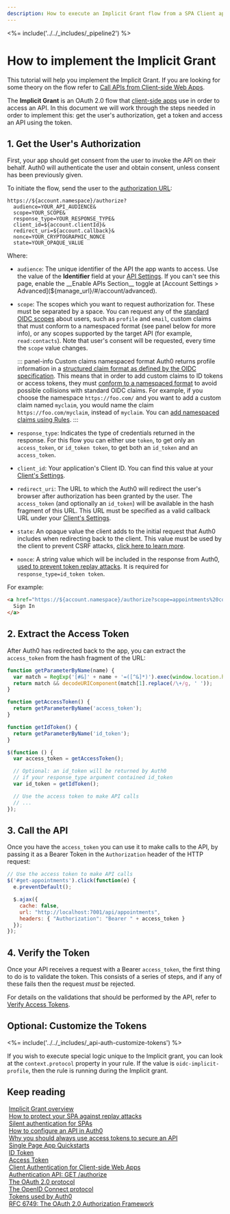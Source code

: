 ```yaml
---
description: How to execute an Implicit Grant flow from a SPA Client application.
---
```


<%= include('../../_includes/_pipeline2') %>

# How to implement the Implicit Grant

<div class="alert alert-info">
  This tutorial will help you implement the Implicit Grant. If you are looking for some theory on the flow refer to <a href="/api-auth/grant/implicit">Call APIs from Client-side Web Apps</a>.
</div>

The __Implicit Grant__ is an OAuth 2.0 flow that [client-side apps](/quickstart/spa) use in order to access an API. In this document we will work through the steps needed in order to implement this: get the user's authorization, get a token and access an API using the token.

## 1. Get the User's Authorization

First, your app should get consent from the user to invoke the API on their behalf. Auth0 will authenticate the user and obtain consent, unless consent has been previously given.

To initiate the flow, send the user to the [authorization URL](/api/authentication#implicit):

```text
https://${account.namespace}/authorize?
  audience=YOUR_API_AUDIENCE&
  scope=YOUR_SCOPE&
  response_type=YOUR_RESPONSE_TYPE&
  client_id=${account.clientId}&
  redirect_uri=${account.callback}&
  nonce=YOUR_CRYPTOGRAPHIC_NONCE
  state=YOUR_OPAQUE_VALUE
```

Where:

* `audience`: The unique identifier of the API the app wants to access. Use the value of the __Identifier__ field at your [API Settings](${manage_url}/#/apis). If you can't see this page, enable the __Enable APIs Section__ toggle at [Account Settings > Advanced](${manage_url}/#/account/advanced).

* `scope`: The scopes which you want to request authorization for. These must be separated by a space. You can request any of the [standard OIDC scopes](https://openid.net/specs/openid-connect-core-1_0.html#StandardClaims) about users, such as `profile` and `email`, custom claims that must conform to a namespaced format (see panel below for more info), or any scopes supported by the target API (for example, `read:contacts`). Note that user's consent will be requested, every time the `scope` value changes.

  ::: panel-info Custom claims namespaced format
  Auth0 returns profile information in a [structured claim format as defined by the OIDC specification](https://openid.net/specs/openid-connect-core-1_0.html#StandardClaims). This means that in order to add custom claims to ID tokens or access tokens, they must [conform to a namespaced format](/api-auth/tutorials/adoption/scope-custom-claims) to avoid possible collisions with standard OIDC claims. For example, if you choose the namespace `https://foo.com/` and you want to add a custom claim named `myclaim`, you would name the claim `https://foo.com/myclaim`, instead of `myclaim`. You can [add namespaced claims using Rules](#optional-customize-the-tokens).
  :::

* `response_type`: Indicates the type of credentials returned in the response. For this flow you can either use `token`, to get only an `access_token`, or `id_token token`, to get both an `id_token` and an `access_token`.

* `client_id`: Your application's Client ID. You can find this value at your [Client's Settings](${manage_url}/#/clients/${account.clientId}/settings).

* `redirect_uri`: The URL to which the Auth0 will redirect the user's browser after authorization has been granted by the user. The `access_token` (and optionally an `id_token`) will be available in the hash fragment of this URL. This URL must be specified as a valid callback URL under your [Client's Settings](${manage_url}/#/clients/${account.clientId}/settings).

* `state`: An opaque value the client adds to the initial request that Auth0 includes when redirecting back to the client. This value must be used by the client to prevent CSRF attacks, [click here to learn more](/protocols/oauth-state).

* `nonce`: A string value which will be included in the response from Auth0, [used to prevent token replay attacks](/api-auth/tutorials/nonce). It is required for `response_type=id_token token`.

For example:

```html
<a href="https://${account.namespace}/authorize?scope=appointments%20contacts&audience=appointments:api&response_type=id_token%20token&client_id=${account.clientId}&redirect_uri=${account.callback}">
  Sign In
</a>
```

## 2. Extract the Access Token

After Auth0 has redirected back to the app, you can extract the `access_token` from the hash fragment of the URL:

```js
function getParameterByName(name) {
  var match = RegExp('[#&]' + name + '=([^&]*)').exec(window.location.hash);
  return match && decodeURIComponent(match[1].replace(/\+/g, ' '));
}

function getAccessToken() {
  return getParameterByName('access_token');
}

function getIdToken() {
  return getParameterByName('id_token');
}

$(function () {
  var access_token = getAccessToken();

  // Optional: an id_token will be returned by Auth0
  // if your response_type argument contained id_token
  var id_token = getIdToken();

  // Use the access token to make API calls
  // ...
});
```

## 3. Call the API

Once you have the `access_token` you can use it to make calls to the API, by passing it as a Bearer Token in the `Authorization` header of the HTTP request:

``` js
// Use the access token to make API calls
$('#get-appointments').click(function(e) {
  e.preventDefault();

  $.ajax({
    cache: false,
    url: "http://localhost:7001/api/appointments",
    headers: { "Authorization": "Bearer " + access_token }
  });
});
```

## 4. Verify the Token

Once your API receives a request with a Bearer `access_token`, the first thing to do is to validate the token. This consists of a series of steps, and if any of these fails then the request _must_ be rejected.

For details on the validations that should be performed by the API, refer to [Verify Access Tokens](/api-auth/tutorials/verify-access-token).

## Optional: Customize the Tokens

<%= include('../../_includes/_api-auth-customize-tokens') %>

If you wish to execute special logic unique to the Implicit grant, you can look at the `context.protocol` property in your rule. If the value is `oidc-implicit-profile`, then the rule is running during the Implicit grant.

## Keep reading

<i class="notification-icon icon-budicon-345"></i>&nbsp;[Implicit Grant overview](/api-auth/grant/implicit)<br/>
<i class="notification-icon icon-budicon-345"></i>&nbsp;[How to protect your SPA against replay attacks](/api-auth/tutorials/nonce)<br/>
<i class="notification-icon icon-budicon-345"></i>&nbsp;[Silent authentication for SPAs](/api-auth/tutorials/silent-authentication)<br/>
<i class="notification-icon icon-budicon-345"></i>&nbsp;[How to configure an API in Auth0](/apis)<br/>
<i class="notification-icon icon-budicon-345"></i>&nbsp;[Why you should always use access tokens to secure an API](/api-auth/why-use-access-tokens-to-secure-apis)<br/>
<i class="notification-icon icon-budicon-345"></i>&nbsp;[Single Page App Quickstarts](/quickstart/spa)<br/>
<i class="notification-icon icon-budicon-345"></i>&nbsp;[ID Token](/tokens/id-token)<br/>
<i class="notification-icon icon-budicon-345"></i>&nbsp;[Access Token](/tokens/access-token)<br/>
<i class="notification-icon icon-budicon-345"></i>&nbsp;[Client Authentication for Client-side Web Apps](/client-auth/client-side-web)<br/>
<i class="notification-icon icon-budicon-345"></i>&nbsp;[Authentication API: GET /authorize](/api/authentication#implicit-grant)<br/>
<i class="notification-icon icon-budicon-345"></i>&nbsp;[The OAuth 2.0 protocol](/protocols/oauth2)<br/>
<i class="notification-icon icon-budicon-345"></i>&nbsp;[The OpenID Connect protocol](/protocols/oidc)<br/>
<i class="notification-icon icon-budicon-345"></i>&nbsp;[Tokens used by Auth0](/tokens)<br/>
<i class="notification-icon icon-budicon-345"></i>&nbsp;[RFC 6749: The OAuth 2.0 Authorization Framework](https://tools.ietf.org/html/rfc6749)
